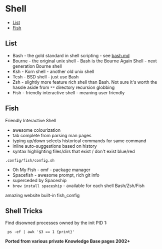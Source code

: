 # Shell

<!-- INDEX_START -->

- [List](#list)
- [Fish](#fish)

<!-- INDEX_END -->

## List

- Bash - the gold standard in shell scripting - see [bash.md](bash.md)
- Bourne - the original unix shell - Bash is the Bourne Again Shell - next generation Bourne shell
- Ksh - Korn shell - another old unix shell
- Tcsh - BSD shell - just use Bash
- Zsh - slightly more feature rich shell than Bash. Not sure it's worth the hassle aside from `**` directory recursion globbing
- Fish - friendly interactive shell - meaning user friendly

## Fish

Friendly Interactive Shell

- awesome colourization
- tab complete from parsing man pages
- typing up/down selects historical commands for same command
- inline auto-suggestions based on history
- syntax highlighting files/dirs that exist / don't exist blue/red

```shell
.config/fish/config.sh
```

- Oh My Fish - omf - package manager
- Spacefish - awesome prompt, rich git info
- superceded by Spaceship
- `brew install spaceship` - available for each shell Bash/Zsh/Fish

amazing website built-in
fish_config

## Shell Tricks

Find disowned processes owned by the init PID 1:

```shell
 ps -ef | awk '$3 == 1 {print}'
 ```

**Ported from various private Knowledge Base pages 2002+**
